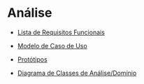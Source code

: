 # Análise

<!-- TOC -->
 
- [Lista de Requisitos Funcionais](#lista-de-requisitos-funcionais)

- [Modelo de Caso de Uso](#modelo-de-caso-de-uso)
 
- [Protótipos](#protótipos)

- [Diagrama de Classes de Análise/Domínio](#diagrama-de-classes-de-análise--domínio)

<!-- /TOC -->
